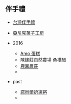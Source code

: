 ## 伴手禮
- [台灣伴手禮](http://www.taiwanbest100.com.tw/)
- [亞尼克菓子工房](http://www.yannick.com.tw/index.php)



- 2016 
    + [Amo 蛋糕](http://www.amo.com.tw/tw/default)  
    + 陳嫁莊自然農場 桑椹醋  
    + [鹿嘉農莊](http://www.superbuy.com.tw/series_Fast_order.php?pl_id=312)  
    + 
- past
    + [諾貝爾奶凍捲](http://www.pieart.com.tw/)
    + 

